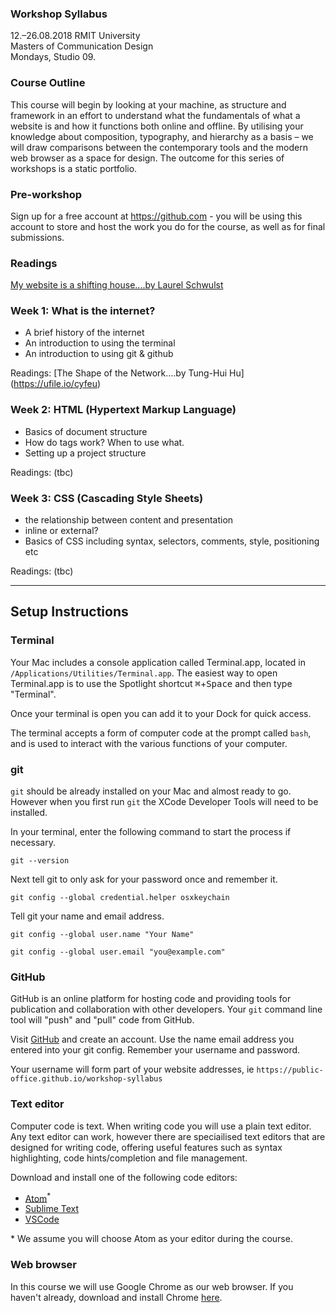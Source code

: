 ### Workshop Syllabus
12.–26.08.2018 RMIT University<br>
Masters of Communication Design<br>
Mondays, Studio 09.

### Course Outline
This course will begin by looking at your machine, as structure and framework in an effort to understand what the fundamentals of what a website is and how it functions both online and offline. By utilising your knowledge about composition, typography, and hierarchy as a basis – we will draw comparisons between the contemporary tools and the modern web browser as a space for design. The outcome for this series of workshops is a static portfolio.

### Pre-workshop
Sign up for a free account at https://github.com - you will be using this account to store and host the work you do for the course, as well as for final submissions.

### Readings
[My website is a shifting house....by Laurel Schwulst](https://thecreativeindependent.com/people/laurel-schwulst-my-website-is-a-shifting-house-next-to-a-river-of-knowledge-what-could-yours-be/)

### Week 1: What is the internet?
- A brief history of the internet
- An introduction to using the terminal
- An introduction to using git & github

Readings:
[The Shape of the Network....by Tung-Hui Hu] (https://ufile.io/cyfeu)

### Week 2: HTML (Hypertext Markup Language)
- Basics of document structure
- How do tags work? When to use what.
- Setting up a project structure

Readings:
(tbc)

### Week 3: CSS (Cascading Style Sheets)
- the relationship between content and presentation
- inline or external?
- Basics of CSS including syntax, selectors, comments, style, positioning etc

Readings:
(tbc)

----

## Setup Instructions

### Terminal

Your Mac includes a console application called Terminal.app, located in `/Applications/Utilities/Terminal.app`. The easiest way to open Terminal.app is to use the Spotlight shortcut <kbd>⌘</kbd>+<kbd>Space</kbd> and then type "Terminal".

Once your terminal is open you can add it to your Dock for quick access.

The terminal accepts a form of computer code at the prompt called `bash`, and is used to interact with the various functions of your computer.

### git

`git` should be already installed on your Mac and almost ready to go. However when you first run `git` the XCode Developer Tools will need to be installed.

In your terminal, enter the following command to start the process if necessary.

```
git --version
```

Next tell git to only ask for your password once and remember it.

```
git config --global credential.helper osxkeychain
```

Tell git your name and email address.

```
git config --global user.name "Your Name"
```

```
git config --global user.email "you@example.com"
```

### GitHub

GitHub is an online platform for hosting code and providing tools for publication and collaboration with other developers. Your `git` command line tool will "push" and "pull" code from GitHub.

Visit [GitHub](https://github.com) and create an account. Use the name email address you entered into your git config. Remember your username and password.

Your username will form part of your website addresses, ie `https://public-office.github.io/workshop-syllabus`

### Text editor

Computer code is text. When writing code you will use a plain text editor. Any text editor can work, however there are speciailised text editors that are designed for writing code, offering useful features such as syntax highlighting, code hints/completion and file management.

Download and install one of the following code editors:

  * [Atom](https://atom.io/)<sup>*</sup>
  * [Sublime Text](https://www.sublimetext.com/)
  * [VSCode](https://code.visualstudio.com/)

\* We assume you will choose Atom as your editor during the course.

### Web browser

In this course we will use Google Chrome as our web browser. If you haven't already, download and install Chrome [here](https://www.google.com/chrome/).

